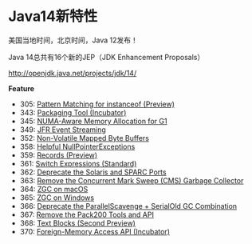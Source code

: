 # Java14新特性

美国当地时间，北京时间，Java 12发布！

Java 14总共有16个新的JEP（JDK Enhancement Proposals）

http://openjdk.java.net/projects/jdk/14/

**Feature**

- 305:	[Pattern Matching for instanceof (Preview)](https://openjdk.java.net/jeps/305)
- 343:	[Packaging Tool (Incubator)](https://openjdk.java.net/jeps/343)
- 345:	[NUMA-Aware Memory Allocation for G1](https://openjdk.java.net/jeps/345)
- 349:	[JFR Event Streaming](https://openjdk.java.net/jeps/349)
- 352:	[Non-Volatile Mapped Byte Buffers](https://openjdk.java.net/jeps/352)
- 358:	[Helpful NullPointerExceptions](https://openjdk.java.net/jeps/358)
- 359:	[Records (Preview)](https://openjdk.java.net/jeps/359)
- 361:	[Switch Expressions (Standard)](https://openjdk.java.net/jeps/361)
- 362:	[Deprecate the Solaris and SPARC Ports](https://openjdk.java.net/jeps/362)
- 363:	[Remove the Concurrent Mark Sweep (CMS) Garbage Collector](https://openjdk.java.net/jeps/363)
- 364:	[ZGC on macOS](https://openjdk.java.net/jeps/364)
- 365:	[ZGC on Windows](https://openjdk.java.net/jeps/365)
- 366:	[Deprecate the ParallelScavenge + SerialOld GC Combination](https://openjdk.java.net/jeps/366)
- 367:	[Remove the Pack200 Tools and API](https://openjdk.java.net/jeps/367)
- 368:	[Text Blocks (Second Preview)](https://openjdk.java.net/jeps/368)
- 370:	[Foreign-Memory Access API (Incubator)](https://openjdk.java.net/jeps/370)


